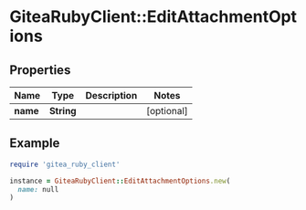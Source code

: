 # GiteaRubyClient::EditAttachmentOptions

## Properties

| Name | Type | Description | Notes |
| ---- | ---- | ----------- | ----- |
| **name** | **String** |  | [optional] |

## Example

```ruby
require 'gitea_ruby_client'

instance = GiteaRubyClient::EditAttachmentOptions.new(
  name: null
)
```

